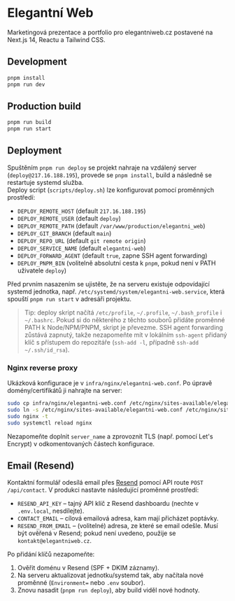 # Elegantní Web

Marketingová prezentace a portfolio pro elegantniweb.cz postavené na Next.js 14, Reactu a Tailwind CSS.

## Development

```bash
pnpm install
pnpm run dev
```

## Production build

```bash
pnpm run build
pnpm run start
```

## Deployment

Spuštěním `pnpm run deploy` se projekt nahraje na vzdálený server (`deploy@217.16.188.195`), provede se `pnpm install`, build a následně se restartuje systemd služba.  
Deploy script (`scripts/deploy.sh`) lze konfigurovat pomocí proměnných prostředí:

- `DEPLOY_REMOTE_HOST` (default `217.16.188.195`)
- `DEPLOY_REMOTE_USER` (default `deploy`)
- `DEPLOY_REMOTE_PATH` (default `/var/www/production/elegantni_web`)
- `DEPLOY_GIT_BRANCH` (default `main`)
- `DEPLOY_REPO_URL` (default `git remote origin`)
- `DEPLOY_SERVICE_NAME` (default `elegantni-web`)
- `DEPLOY_FORWARD_AGENT` (default `true`, zapne SSH agent forwarding)
- `DEPLOY_PNPM_BIN` (volitelně absolutní cesta k `pnpm`, pokud není v PATH uživatele `deploy`)

Před prvním nasazením se ujistěte, že na serveru existuje odpovídající systemd jednotka, např. `/etc/systemd/system/elegantni-web.service`, která spouští `pnpm run start` v adresáři projektu.

> Tip: deploy skript načítá `/etc/profile`, `~/.profile`, `~/.bash_profile` i `~/.bashrc`. Pokud si do některého z těchto souborů přidáte proměnné PATH k Node/NPM/PNPM, skript je převezme. SSH agent forwarding zůstává zapnutý, takže nezapomeňte mít v lokálním `ssh-agent` přidaný klíč s přístupem do repozitáře (`ssh-add -l`, případně `ssh-add ~/.ssh/id_rsa`).

### Nginx reverse proxy

Ukázková konfigurace je v `infra/nginx/elegantni-web.conf`. Po úpravě domény/certifikátů ji nahrajte na server:

```bash
sudo cp infra/nginx/elegantni-web.conf /etc/nginx/sites-available/elegantni-web.conf
sudo ln -s /etc/nginx/sites-available/elegantni-web.conf /etc/nginx/sites-enabled/elegantni-web.conf
sudo nginx -t
sudo systemctl reload nginx
```

Nezapomeňte doplnit `server_name` a zprovoznit TLS (např. pomocí Let's Encrypt) v odkomentovaných částech konfigurace.

## Email (Resend)

Kontaktní formulář odesílá email přes [Resend](https://resend.com/) pomocí API route `POST /api/contact`. V produkci nastavte následující proměnné prostředí:

- `RESEND_API_KEY` – tajný API klíč z Resend dashboardu (nechte v `.env.local`, nesdílejte).
- `CONTACT_EMAIL` – cílová emailová adresa, kam mají přicházet poptávky.
- `RESEND_FROM_EMAIL` – (volitelné) adresa, ze které se email odešle. Musí být ověřená v Resend; pokud není uvedeno, použije se `kontakt@elegantniweb.cz`.

Po přidání klíčů nezapomeňte:

1. Ověřit doménu v Resend (SPF + DKIM záznamy).
2. Na serveru aktualizovat jednotku/systemd tak, aby načítala nové proměnné (`Environment=` nebo `.env` soubor).
3. Znovu nasadit (`pnpm run deploy`), aby build viděl nové hodnoty.
